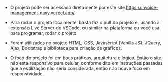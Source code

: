 - O projeto pode ser acessado diretamente por este site
https://invoice-management-navy.vercel.app/

- Para rodar o projeto localmente, basta faz o pull do projeto e, usando a extensão Live Server do VSCode, ou similar na plataforma eu você usa para programar, rodar o projeto.

- Foram utilizados no projeto HTML, CSS, Javascript (Vanilla JS), JQuery, Ajax, Bootstrap e biblioteca para criação de gráficos.

- O foco do projeto foi em boas práticas, arquitetura e lógica. Então o site não está responsivo para celular, conforme dito em instruções passadas que a estilização não seria considerada, então não houve foco em responsividade.
